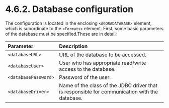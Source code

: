 # 4.6.2. Database configuration

The configuration is located in the enclosing `<AGORADATABASE>` element, which is subordinate to the `<Formats>` element. First, some basic parameters of the database must be specified.These are in detail:

| Parameter | Description |
| :--- | :--- |
| `<databaseURL>` | URL of the database to be accessed. |
| `<databaseUser>` | User who has appropriate read/write access to the database. |
| `<databasePassword>` | Password of the user. |
| `<databaseDriver>` | Name of the class of the JDBC driver that is responsible for communication with the database. |



